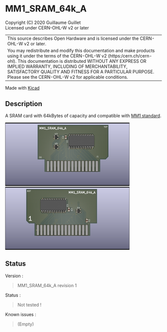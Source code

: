 # MM1_SRAM_64k_A

Copyright (C) 2020 Guillaume Guillet\
Licensed under CERN-OHL-W v2 or later

<table border="0px">
<tr>
<td>
This source describes Open Hardware and is licensed under the CERN-OHL-W v2 or later.
</td>
</tr>
<tr>
<td>
You may redistribute and modify this documentation and make products
using it under the terms of the CERN-OHL-W v2 (https:/cern.ch/cern-ohl).
This documentation is distributed WITHOUT ANY EXPRESS OR IMPLIED
WARRANTY, INCLUDING OF MERCHANTABILITY, SATISFACTORY QUALITY
AND FITNESS FOR A PARTICULAR PURPOSE. Please see the CERN-OHL-W v2
for applicable conditions.
</td>
</tr>
</table>

Made with [Kicad](https://kicad.org/)

## Description
A SRAM card with 64kBytes of capacity and compatible with [MM1 standard](https://github.com/JonathSpirit/GComputer_standard).

<img src="images/MM1_SRAM_64k_A_3D_TOP.png" alt="MM1_SRAM_64k_A_3D_TOP_image" width="400"/> <img src="images/MM1_SRAM_64k_A_3D_BOT.png" alt="MM1_SRAM_64k_A_3D_BOT_image" width="400"/>

## Status

Version :
> MM1_SRAM_64k_A revision 1

Status :
> Not tested !

Known issues :
> (Empty)
